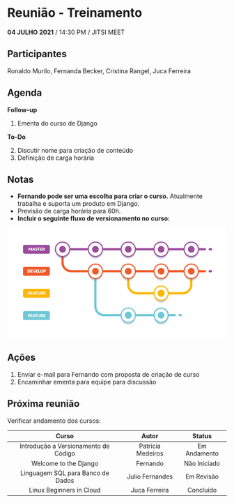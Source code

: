 # Reunião - Treinamento

**04 JULHO 2021** / 14:30 PM / JITSI MEET

## Participantes

Ronaldo Murilo, Fernanda Becker, Cristina Rangel, Juca Ferreira

## Agenda

**Follow-up**
1.	Ementa do curso de Django  

**To-Do**

2.	Discutir nome para criação de conteúdo  
3.	Definição de carga horária 

## Notas

*	**Fernando pode ser uma escolha para criar o curso.** Atualmente trabalha e suporta um produto em Django.
*	Previsão de carga horária para 60h. 
*	**Incluir o seguinte fluxo de versionamento no curso:**

![Fluxo de Versionamento](Images/Figura1.png "Fluxo de Versionamento")

## Ações

1.	Enviar e-mail para Fernando com proposta de criação de curso 
2.	Encaminhar ementa para equipe para discussão
	
## Próxima reunião

Verificar andamento dos cursos:

| Curso    | Autor | Status |
| :-----------: | :-----------: | :-----------: |
| Introdução a Versionamento de Código     | Patrícia Medeiros      | Em Andamento |
| Welcome to the Django   | Fernando        | Não Iniciado |
| Linguagem SQL para Banco de Dados | Julio Fernandes | Em Revisão |
| Linux Beginners in Cloud | Juca Ferreira | Concluído |
